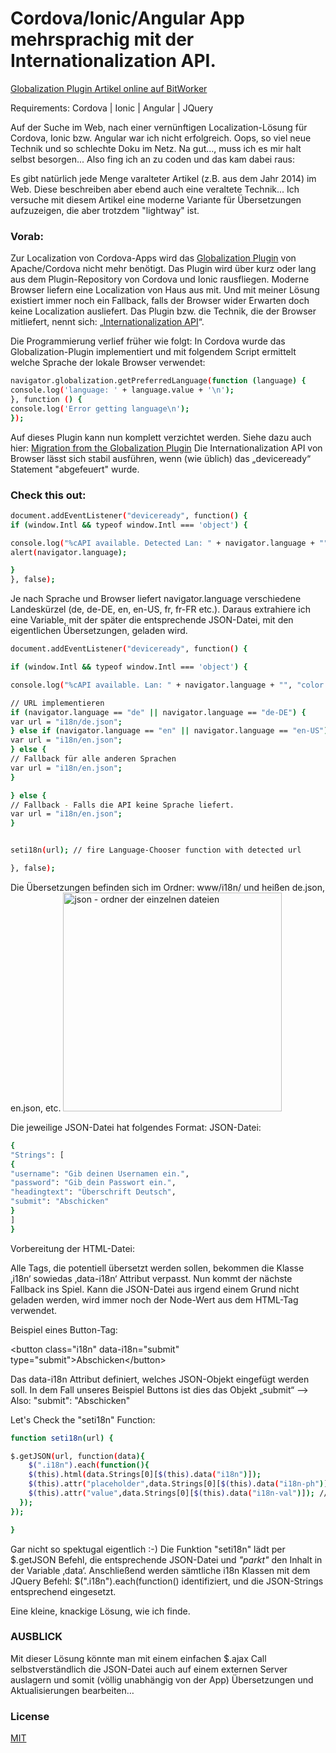 # Cordova/Ionic/Angular App mehrsprachig mit der Internationalization API.

<a href="https://www.bit-worker.com/web/blog-cordova-ionic-angular-internationalization-api.html" target="_blank">Globalization Plugin Artikel online auf BitWorker</a>


Requirements:
Cordova | Ionic | Angular | JQuery
             
Auf der Suche im Web, nach einer vernünftigen Localization-Lösung für Cordova, Ionic bzw. Angular war ich nicht erfolgreich.
Oops, so viel neue Technik und so schlechte Doku im Netz. Na gut..., muss ich es mir halt selbst besorgen...
Also fing ich an zu coden und das kam dabei raus:

Es gibt natürlich jede Menge varalteter Artikel (z.B. aus dem Jahr 2014) im Web. Diese beschreiben aber ebend auch eine veraltete Technik...
Ich versuche mit diesem Artikel eine moderne Variante für Übersetzungen aufzuzeigen, die aber trotzdem "lightway" ist.

### Vorab:
Zur Localization von Cordova-Apps wird das <a href="https://github.com/apache/cordova-plugin-globalization" target="_blank">Globalization Plugin</a> von Apache/Cordova nicht mehr benötigt.
Das Plugin wird über kurz oder lang aus dem Plugin-Repository von Cordova und Ionic rausfliegen.
Moderne Browser liefern eine Localization von Haus aus mit. Und mit meiner Lösung existiert immer noch ein Fallback,
falls der Browser wider Erwarten doch keine Localization ausliefert.
Das Plugin bzw. die Technik, die der Browser mitliefert, nennt sich: „<a href="https://developer.mozilla.org/de/docs/Web/JavaScript/Reference/Global_Objects/Intl" target="_blank">Internationalization API</a>“.

Die Programmierung verlief früher wie folgt: In Cordova wurde das Globalization-Plugin implementiert und mit folgendem Script ermittelt welche
Sprache der lokale Browser verwendet:

```bash
navigator.globalization.getPreferredLanguage(function (language) {
console.log('language: ' + language.value + '\n');
}, function () {
console.log('Error getting language\n');
});
```

        
 Auf dieses Plugin kann nun komplett verzichtet werden.
 Siehe dazu auch hier: <a href="https://cordova.apache.org/news/2017/11/20/migrate-from-cordova-globalization-plugin.html" target="_blank">Migration from the Globalization Plugin</a>
 Die Internationalization API von Browser lässt sich stabil ausführen, wenn (wie üblich) das „deviceready“ Statement "abgefeuert" wurde.
 

### Check this out:

```bash
document.addEventListener("deviceready", function() {
if (window.Intl && typeof window.Intl === 'object') {

console.log("%cAPI available. Detected Lan: " + navigator.language + "", "color: green");
alert(navigator.language);

}
}, false);
```

Je nach Sprache und Browser liefert navigator.language verschiedene Landeskürzel (de, de-DE, en, en-US, fr, fr-FR etc.).
Daraus extrahiere ich eine Variable, mit der später die entsprechende JSON-Datei, mit den eigentlichen Übersetzungen, geladen wird.


```bash
document.addEventListener("deviceready", function() {

if (window.Intl && typeof window.Intl === 'object') {

console.log("%cAPI available. Lan: " + navigator.language + "", "color: green");

// URL implementieren
if (navigator.language == "de" || navigator.language == "de-DE") {
var url = "i18n/de.json";
} else if (navigator.language == "en" || navigator.language == "en-US") {
var url = "i18n/en.json";
} else {
// Fallback für alle anderen Sprachen
var url = "i18n/en.json";
}

} else {
// Fallback - Falls die API keine Sprache liefert.
var url = "i18n/en.json";
}


seti18n(url); // fire Language-Chooser function with detected url

}, false);

```

     

Die Übersetzungen befinden sich im Ordner: www/i18n/ und heißen de.json, en.json, etc.
<img src="https://www.bit-worker.com/web/assets/img/blog/i18n.jpg" width="350" alt="json - ordner der einzelnen dateien">

Die jeweilige JSON-Datei hat folgendes Format:
JSON-Datei:

```bash
{
"Strings": [
{
"username": "Gib deinen Usernamen ein.",
"password": "Gib dein Passwort ein.",
"headingtext": "Überschrift Deutsch",
"submit": "Abschicken"
}
]
}
```

         

          
Vorbereitung der HTML-Datei:

Alle Tags, die potentiell übersetzt werden sollen, bekommen die Klasse ‚i18n‘ sowiedas ‚data-i18n‘ Attribut verpasst.
Nun kommt der nächste Fallback ins Spiel. Kann die JSON-Datei aus irgend einem Grund nicht geladen werden, wird immer noch der Node-Wert aus dem HTML-Tag verwendet.

Beispiel eines Button-Tag:

&lt;button class=&quot;i18n&quot; data-i18n=&quot;submit&quot; type=&quot;submit&quot;&gt;Abschicken&lt;/button&gt;


Das data-i18n Attribut definiert, welches JSON-Objekt eingefügt werden soll. In dem Fall unseres Beispiel Buttons ist dies das Objekt „submit“ --> Also: "submit": "Abschicken"

Let's Check the "seti18n" Function:

```bash
function seti18n(url) {

$.getJSON(url, function(data){
    $(".i18n").each(function(){
    $(this).html(data.Strings[0][$(this).data("i18n")]);
    $(this).attr("placeholder",data.Strings[0][$(this).data("i18n-ph")]); // i18n-ph für placeholder Übersetzungen only
    $(this).attr("value",data.Strings[0][$(this).data("i18n-val")]); // i18n-val für input value Übersetzungen only
  });
});

}

```

Gar nicht so spektugal eigentlich :-)
Die Funktion "seti18n" lädt per $.getJSON Befehl, die entsprechende JSON-Datei und <i>"parkt"</i> den Inhalt in der Variable ‚data‘.
Anschließend werden sämtliche i18n Klassen mit dem JQuery Befehl: $(".i18n").each(function() identifiziert, und die JSON-Strings entsprechend eingesetzt.
 
Eine kleine, knackige Lösung, wie ich finde.
 
### AUSBLICK
Mit dieser Lösung könnte man mit einem einfachen $.ajax Call selbstverständlich die JSON-Datei auch auf einem externen Server auslagern und somit (völlig unabhängig von der App)
Übersetzungen und Aktualisierungen bearbeiten…

### License
[MIT](https://choosealicense.com/licenses/mit/)
